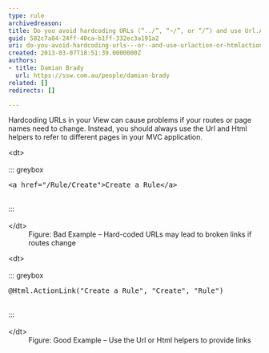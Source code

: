 ```yaml
---
type: rule
archivedreason: 
title: Do you avoid hardcoding URLs (“../”, “~/”, or “/”) and use Url.Action or Html.ActionLink instead?
guid: 582c7a84-24ff-40ca-b1ff-332ec3a191a2
uri: do-you-avoid-hardcoding-urls---or--and-use-urlaction-or-htmlactionlink-instead
created: 2013-03-07T18:51:39.0000000Z
authors:
- title: Damian Brady
  url: https://ssw.com.au/people/damian-brady
related: []
redirects: []

---
```


Hardcoding URLs in your View can cause problems if your routes or page names need to change.  Instead, you should always use the Url and Html helpers to refer to different pages in your MVC application.

<!--endintro-->
<dl class="badImage">&lt;dt&gt;<br><br>::: greybox<br><pre>&lt;a href=&quot;/Rule/Create&quot;&gt;Create a Rule&lt;/a&gt;
</pre><br>:::<br><br>&lt;/dt&gt;<dd>Figure&#58; Bad Example – Hard-coded URLs may lead to broken links if routes change</dd></dl><dl class="goodImage">&lt;dt&gt;<br><br>::: greybox<br><pre>@Html.ActionLink(&quot;Create a Rule&quot;, &quot;Create&quot;, &quot;Rule&quot;)
</pre><br>:::<br><br>&lt;/dt&gt;<dd>Figure&#58; Good Example – Use the Url or Html helpers to provide links</dd></dl>
